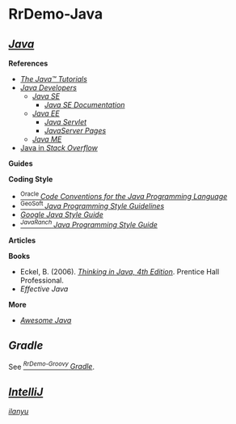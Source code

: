 # RrDemo-Java

## [*Java*](http://java.com/)
**References**
- [*The Java™ Tutorials*](http://docs.oracle.com/javase/tutorial)
- [*Java Developers*](http://oracle.com/technetwork/java)
    - [*Java SE*](http://oracle.com/technetwork/java/javase)
        - [*Java SE Documentation*](http://docs.oracle.com/javase)
    - [*Java EE*](http://oracle.com/technetwork/java/javaee)
        - [*Java Servlet*](http://oracle.com/technetwork/java/javaee/servlet)
        - [*JavaServer Pages*](http://oracle.com/technetwork/java/javaee/jsp)
    - [*Java ME*](http://oracle.com/technetwork/java/javame)
- [Java in *Stack Overflow*](http://stackoverflow.com/tags/java)

**Guides**

**Coding Style**
- [<sup>Oracle </sup>*Code Conventions for the Java Programming Language*](http://oracle.com/technetwork/java/codeconvtoc-136057.html)
- [<sup>GeoSoft </sup>*Java Programming Style Guidelines*](http://geosoft.no/development/javastyle.html)
- [*Google Java Style Guide*](http://google.github.io/styleguide/javaguide)
- [<sup>*JavaRanch* </sup>*Java Programming Style Guide*](http://javaranch.com/style.jsp)

**Articles**

**Books**
- Eckel, B. (2006). [*Thinking in Java, 4th Edition*](http://mindviewinc.com/Books/TIJ4). Prentice Hall Professional.
- *Effective Java*

**More**
- [*Awesome Java*](http://github.com/akullpp/awesome-java)

## *Gradle*
See [<sup>*RrDemo-Groovy* </sup>*Gradle*](http://github.com/afoolsbag/rrdemo/blob/master/groovy/readme.md#gradle).

## [*IntelliJ*](http://jetbrains.com/idea)
[*ilanyu*](http://idea.lanyus.com/)
